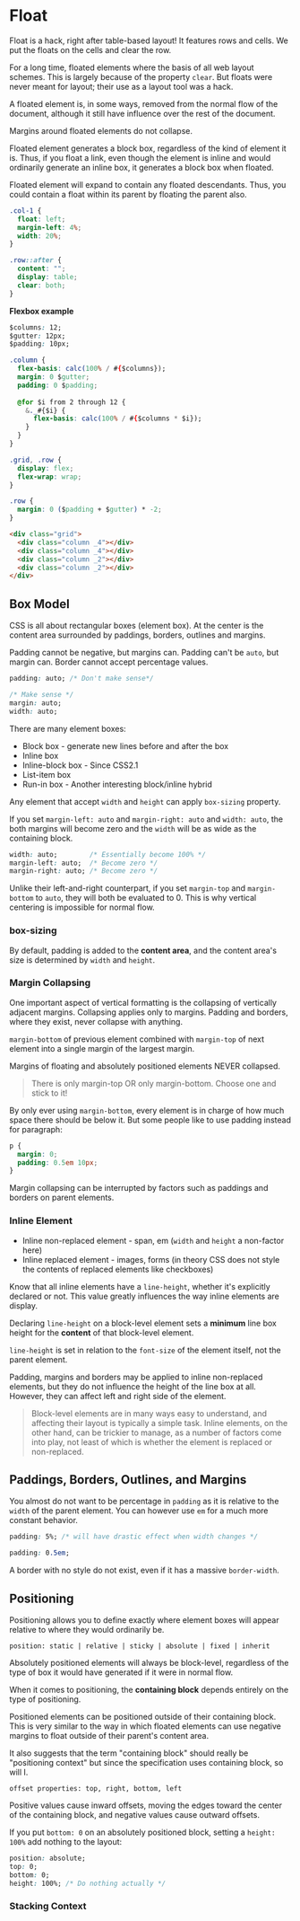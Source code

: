 # Float

Float is a hack, right after table-based layout! It features rows and cells. We put the floats on the cells and clear the row.

For a long time, floated elements where the basis of all web layout schemes. This is largely because of the property `clear`. But floats were never meant for layout; their use as a layout tool was a hack.

A floated element is, in some ways, removed from the normal flow of the document, although it still have influence over the rest of the document.

Margins around floated elements do not collapse.

Floated element generates a block box, regardless of the kind of element it is. Thus, if you float a link, even though the element is inline and would ordinarily generate an inline box, it generates a block box when floated.

Floated element will expand to contain any floated descendants. Thus, you could contain a float within its parent by floating the parent also.

```css
.col-1 {
  float: left;
  margin-left: 4%;
  width: 20%;
}

.row::after {
  content: "";
  display: table;
  clear: both;
}
```

**Flexbox example**

```css
$columns: 12;
$gutter: 12px;
$padding: 10px;

.column {
  flex-basis: calc(100% / #{$columns});
  margin: 0 $gutter;
  padding: 0 $padding;
  
  @for $i from 2 through 12 {
    &._#{$i} {
      flex-basis: calc(100% / #{$columns * $i});
    }
  }
}

.grid, .row {
  display: flex;
  flex-wrap: wrap;
}

.row {
  margin: 0 ($padding + $gutter) * -2;
}
```

```html
<div class="grid">
  <div class="column _4"></div>
  <div class="column _4"></div>
  <div class="column _2"></div>
  <div class="column _2"></div>
</div>
```

## Box Model

CSS is all about rectangular boxes (element box). At the center is the content area surrounded by paddings, borders, outlines and margins.

Padding cannot be negative, but margins can. Padding can't be `auto`, but margin can. Border cannot accept percentage values.

```css
padding: auto; /* Don't make sense*/

/* Make sense */
margin: auto;
width: auto;
```

There are many element boxes:

* Block box - generate new lines before and after the box
* Inline box
* Inline-block box - Since CSS2.1
* List-item box
* Run-in box - Another interesting block/inline hybrid

Any element that accept `width` and `height` can apply `box-sizing` property.

If you set `margin-left: auto` and `margin-right: auto` and `width: auto`, the both margins will become zero and the `width` will be as wide as the containing block.

```css
width: auto;        /* Essentially become 100% */ 
margin-left: auto;  /* Become zero */
margin-right: auto; /* Become zero */
```

Unlike their left-and-right counterpart, if you set `margin-top` and `margin-bottom` to `auto`, they will both be evaluated to 0. This is why vertical centering is impossible for normal flow.

### box-sizing

By default, padding is added to the **content area**, and the content area's size is determined by `width` and `height`.

### Margin Collapsing

One important aspect of vertical formatting is the collapsing of vertically adjacent margins. Collapsing applies only to margins. Padding and borders, where they exist, never collapse with anything.

`margin-bottom` of previous element combined with `margin-top` of next element into a single margin of the largest margin.

Margins of floating and absolutely positioned elements NEVER collapsed.

> There is only margin-top OR only margin-bottom. Choose one and stick to it!

By only ever using `margin-bottom`, every element is in charge of how much space there should be below it. But some people like to use padding instead for paragraph:

```css
p {
  margin: 0;
  padding: 0.5em 10px;
}
```

Margin collapsing can be interrupted by factors such as paddings and borders on parent elements.

### Inline Element

* Inline non-replaced element - span, em (`width` and `height` a non-factor here)
* Inline replaced element - images, forms (in theory CSS does not style the contents of replaced elements like checkboxes)

Know that all inline elements have a `line-height`, whether it's explicitly declared or not. This value greatly influences the way inline elements are display.

Declaring `line-height` on a block-level element sets a **minimum** line box height for the **content** of that block-level element.

`line-height` is set in relation to the `font-size` of the element itself, not the parent element.

Padding, margins and borders may be applied to inline non-replaced elements, but they do not influence the height of the line box at all. However, they can affect left and right side of the element.

> Block-level elements are in many ways easy to understand, and affecting their layout is typically a simple task. Inline elements, on the other hand, can be trickier to manage, as a number of factors come into play, not least of which is whether the element is replaced or non-replaced.

## Paddings, Borders, Outlines, and Margins

You almost do not want to be percentage in `padding` as it is relative to the `width` of the parent element. You can however use `em` for a much more constant behavior.

```css
padding: 5%; /* will have drastic effect when width changes */

padding: 0.5em;
```

A border with no style do not exist, even if it has a massive `border-width`.

## Positioning

Positioning allows you to define exactly where element boxes will appear relative to where they would ordinarily be.

```
position: static | relative | sticky | absolute | fixed | inherit
```

Absolutely positioned elements will always be block-level, regardless of the type of box it would have generated if it were in normal flow.

When it comes to positioning, the **containing block** depends entirely on the type of positioning.

Positioned elements can be positioned outside of their containing block. This is very similar to the way in which floated elements can use negative margins to float outside of their parent's content area.

It also suggests that the term "containing block" should really be "positioning context" but since the specification uses containing block, so will I.

```
offset properties: top, right, bottom, left
```

Positive values cause inward offsets, moving the edges toward the center of the containing block, and negative values cause outward offsets.

If you put `bottom: 0` on an absolutely positioned block, setting a `height: 100%` add nothing to the layout:

```css
position: absolute;
top: 0;
bottom: 0;
height: 100%; /* Do nothing actually */
```

### Stacking Context

